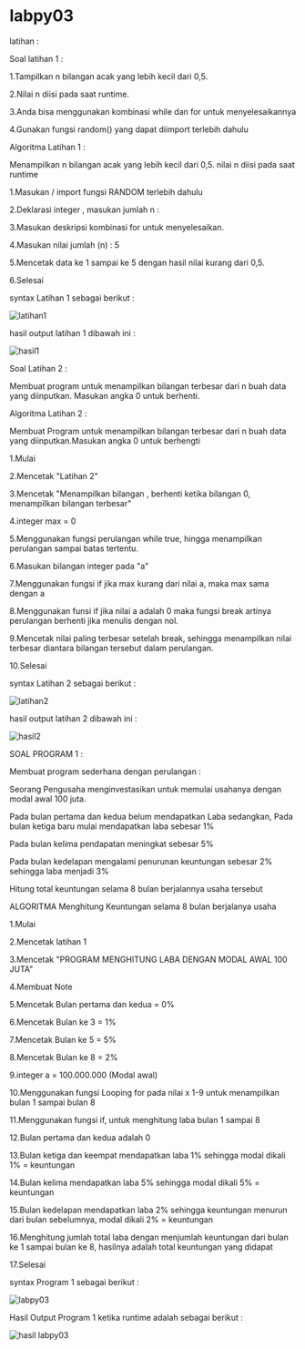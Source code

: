 # labpy03
latihan :

Soal latihan 1 :

1.Tampilkan n bilangan acak yang lebih kecil dari 0,5.

2.Nilai n diisi pada saat runtime.

3.Anda bisa menggunakan kombinasi while dan for untuk menyelesaikannya

4.Gunakan fungsi random() yang dapat diimport terlebih dahulu

Algoritma Latihan 1 :

Menampilkan n bilangan acak yang lebih kecil dari 0,5. nilai n diisi
pada saat runtime

1.Masukan / import fungsi RANDOM terlebih dahulu

2.Deklarasi integer , masukan jumlah n :

3.Masukan deskripsi kombinasi for untuk menyelesaikan.

4.Masukan nilai jumlah (n) : 5

5.Mencetak data ke 1 sampai ke 5 dengan hasil nilai kurang dari 0,5.

6.Selesai

syntax Latihan 1 sebagai berikut :

![latihan1](https://user-images.githubusercontent.com/45659342/53093679-b14d5c80-354a-11e9-9d1c-6f482d3d7542.jpg)

hasil output latihan 1 dibawah ini :

![hasil1](https://user-images.githubusercontent.com/45659342/53096072-d775fb00-3550-11e9-8c71-102d5bf5dd4a.JPG)

Soal Latihan 2 :

Membuat program untuk menampilkan bilangan terbesar dari n buah data yang diinputkan. Masukan angka 0 untuk berhenti.

Algoritma Latihan 2 :

Membuat Program untuk menampilkan bilangan terbesar dari n buah data yang diinputkan.Masukan angka 0 untuk berhengti

1.Mulai

2.Mencetak "Latihan 2"

3.Mencetak "Menampilkan bilangan , berhenti ketika bilangan 0,
menampilkan bilangan terbesar"

4.integer max = 0

5.Menggunakan fungsi perulangan while true, hingga menampilkan 
perulangan sampai batas tertentu.

6.Masukan bilangan integer pada "a"

7.Menggunakan fungsi if jika max kurang dari nilai a, maka max sama dengan a

8.Menggunakan funsi if jika nilai a adalah 0 maka fungsi break artinya perulangan
berhenti jika menulis dengan nol.

9.Mencetak nilai paling terbesar setelah break, sehingga menampilkan nilai terbesar diantara bilangan
tersebut dalam perulangan.

10.Selesai

syntax Latihan 2 sebagai berikut :

![latihan2](https://user-images.githubusercontent.com/45659342/53096116-f70d2380-3550-11e9-8cfd-39140948ab0d.JPG)

hasil output latihan 2 dibawah ini :

![hasil2](https://user-images.githubusercontent.com/45659342/53096185-22900e00-3551-11e9-8a33-70173d92e254.JPG)

SOAL PROGRAM 1 :

Membuat program sederhana dengan perulangan :

Seorang Pengusaha menginvestasikan untuk memulai usahanya dengan modal awal 100 juta.

Pada bulan pertama dan kedua belum mendapatkan Laba sedangkan, Pada bulan ketiga baru mulai mendapatkan laba sebesar 1%

Pada bulan kelima pendapatan meningkat sebesar 5%

Pada bulan kedelapan mengalami penurunan keuntungan sebesar 2% sehingga laba menjadi 3%

Hitung total keuntungan selama 8 bulan berjalannya usaha tersebut

ALGORITMA Menghitung Keuntungan selama 8 bulan berjalanya usaha 

1.Mulai

2.Mencetak latihan 1

3.Mencetak "PROGRAM MENGHITUNG LABA DENGAN MODAL AWAL 100 JUTA"

4.Membuat Note

5.Mencetak Bulan pertama dan kedua = 0%

6.Mencetak Bulan ke 3 = 1%

7.Mencetak Bulan ke 5 = 5%

8.Mencetak Bulan ke 8 = 2%

9.integer a = 100.000.000 (Modal awal)

10.Menggunakan fungsi Looping for pada nilai x 1-9 untuk menampilkan bulan 1 sampai bulan 8

11.Menggunakan fungsi if, untuk menghitung laba bulan 1 sampai 8

12.Bulan pertama dan kedua adalah 0

13.Bulan ketiga dan keempat mendapatkan laba 1% sehingga modal dikali 1% = keuntungan

14.Bulan kelima mendapatkan laba 5% sehingga modal dikali 5% = keuntungan

15.Bulan kedelapan mendapatkan laba 2% sehingga keuntungan menurun dari bulan sebelumnya, modal dikali 2% = keuntungan

16.Menghitung jumlah total laba dengan menjumlah keuntungan dari bulan ke 1 sampai bulan ke 8, hasilnya adalah total keuntungan yang didapat

17.Selesai

syntax Program 1 sebagai berikut :

![labpy03](https://user-images.githubusercontent.com/45659342/53097461-13f72600-3554-11e9-9146-f51d2fd85f61.JPG)

Hasil Output Program 1 ketika runtime adalah sebagai berikut :

![hasil labpy03](https://user-images.githubusercontent.com/45659342/53097534-456ff180-3554-11e9-9040-ec99c5c6a83d.JPG)

  
